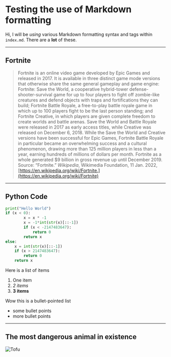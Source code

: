 # Testing the use of Markdown formatting

Hi, I will be *using* various Markdown formatting syntax and tags within `index.md`. There are a **lot** of these.

---

## Fortnite

> Fortnite is an online video game developed by Epic Games and released in 2017. It is available in three distinct game mode versions that otherwise share the same general gameplay and game engine: Fortnite: Save the World, a cooperative hybrid-tower defense-shooter-survival game for up to four players to fight off zombie-like creatures and defend objects with traps and fortifications they can build; Fortnite Battle Royale, a free-to-play battle royale game in which up to 100 players fight to be the last person standing; and Fortnite Creative, in which players are given complete freedom to create worlds and battle arenas. Save the World and Battle Royale were released in 2017 as early access titles, while Creative was released on December 6, 2018. While the Save the World and Creative versions have been successful for Epic Games, Fortnite Battle Royale in particular became an overwhelming success and a cultural phenomenon, drawing more than 125 million players in less than a year, earning hundreds of millions of dollars per month. Fortnite as a whole generated $9 billion in gross revenue up until December 2019.
Source: “Fortnite.” *Wikipedia*, Wikimedia Foundation, 11 Jan. 2022, [https://en.wikipedia.org/wiki/Fortnite.](https://en.wikipedia.org/wiki/Fortnite)

---

## Python Code
```python
print("Hello World")
if (x < 0):
        x = x * -1
        x = -1*int(str(x)[::-1])
        if (x < -2147483647):
            return 0
        return x
else:
    x = int(str(x)[::-1])
    if (x > 2147483647):
        return 0
    return x
```

Here is a list of items
1. One item
2. *2 items*
3. **3 items**

Wow this is a bullet-pointed list
* some bullet points
* more bullet points

---

## The most dangerous animal in existence
![Tofu](https://media.discordapp.net/attachments/770698556310552606/925980752355672124/10E79B61-D187-418D-B997-6410E6B486B6.jpg?width=499&height=666)	

